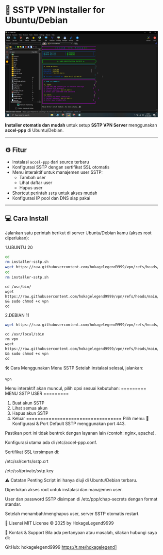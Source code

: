 # 🚀 SSTP VPN Installer for Ubuntu/Debian


<p align="center">
  <img src="https://github.com/hokagelegend9999/vpn/blob/main/sstp.jpg?raw=true" alt="Tampilan Menu" width="600"/>
</p>



**Installer otomatis dan mudah** untuk setup **SSTP VPN Server** menggunakan **accel-ppp** di Ubuntu/Debian.

---

## ⚙️ Fitur

- Instalasi `accel-ppp` dari source terbaru  
- Konfigurasi SSTP dengan sertifikat SSL otomatis  
- Menu interaktif untuk manajemen user SSTP:  
  - Tambah user  
  - Lihat daftar user  
  - Hapus user  
- Shortcut perintah `sstp` untuk akses mudah  
- Konfigurasi IP pool dan DNS siap pakai  

---

## 💻 Cara Install

Jalankan satu perintah berikut di server Ubuntu/Debian kamu (akses root diperlukan):



1.UBUNTU 20



```bash
cd
rm installer-sstp.sh
wget https://raw.githubusercontent.com/hokagelegend9999/vpn/refs/heads/main/installer-sstp.sh && chmod +x installer-sstp.sh && sudo ./installer-sstp.sh
cd
rm installer-sstp.sh
```

```
cd /usr/bin/
wget https://raw.githubusercontent.com/hokagelegend9999/vpn/refs/heads/main/vpn && sudo chmod +x vpn
cd
```

2.DEBIAN 11



```bash
wget https://raw.githubusercontent.com/hokagelegend9999/vpn/refs/heads/main/debian-installer-sstp.sh && chmod +x debian-installer-sstp.sh && sudo ./debian-installer-sstp.sh

```

```
cd /usr/local/sbin
rm vpn
wget https://raw.githubusercontent.com/hokagelegend9999/vpn/refs/heads/main/vpn && sudo chmod +x vpn
cd
```

🛠 Cara Menggunakan Menu SSTP
Setelah instalasi selesai, jalankan:

```
vpn
```
Menu interaktif akan muncul, pilih opsi sesuai kebutuhan:
========= MENU SSTP USER =========
1. Buat akun SSTP
2. Lihat semua akun
3. Hapus akun SSTP
0. Keluar
==================================
Pilih menu:
🔧 Konfigurasi & Port
Default SSTP menggunakan port 443.

Pastikan port ini tidak bentrok dengan layanan lain (contoh: nginx, apache).

Konfigurasi utama ada di /etc/accel-ppp.conf.

Sertifikat SSL tersimpan di:

/etc/ssl/certs/sstp.crt

/etc/ssl/private/sstp.key

⚠️ Catatan Penting
Script ini hanya diuji di Ubuntu/Debian terbaru.

Diperlukan akses root untuk instalasi dan manajemen user.

User dan password SSTP disimpan di /etc/ppp/chap-secrets dengan format standar.

Setelah menambah/menghapus user, server SSTP otomatis restart.

📜 Lisensi
MIT License © 2025 by HokageLegend9999

💬 Kontak & Support
Bila ada pertanyaan atau masalah, silakan hubungi saya di:

GitHub: hokagelegend9999
https://t.me/hokagelegend1
